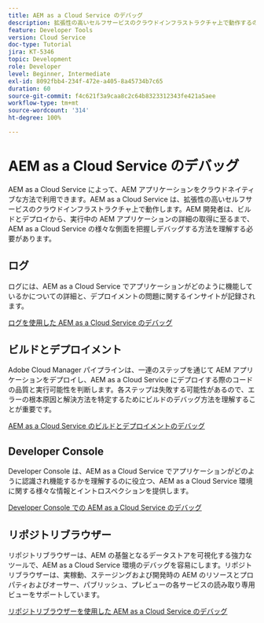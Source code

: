 ```yaml
---
title: AEM as a Cloud Service のデバッグ
description: 拡張性の高いセルフサービスのクラウドインフラストラクチャ上で動作するので、AEM 開発者はビルドとデプロイから、実行中の AEM アプリケーションの詳細の取得に至るまで、AEM as a Cloud Service の様々な側面を把握しデバッグする方法を理解する必要があります。
feature: Developer Tools
version: Cloud Service
doc-type: Tutorial
jira: KT-5346
topic: Development
role: Developer
level: Beginner, Intermediate
exl-id: 8092fbb4-234f-472e-a405-8a45734b7c65
duration: 60
source-git-commit: f4c621f3a9caa8c2c64b8323312343fe421a5aee
workflow-type: tm+mt
source-wordcount: '314'
ht-degree: 100%

---
```


# AEM as a Cloud Service のデバッグ

AEM as a Cloud Service によって、AEM アプリケーションをクラウドネイティブな方法で利用できます。AEM as a Cloud Service は、拡張性の高いセルフサービスのクラウドインフラストラクチャ上で動作します。AEM 開発者は、ビルドとデプロイから、実行中の AEM アプリケーションの詳細の取得に至るまで、AEM as a Cloud Service の様々な側面を把握しデバッグする方法を理解する必要があります。

## ログ

ログには、AEM as a Cloud Service でアプリケーションがどのように機能しているかについての詳細と、デプロイメントの問題に関するインサイトが記録されます。

[ログを使用した AEM as a Cloud Service のデバッグ](./logs.md)

## ビルドとデプロイメント

Adobe Cloud Manager パイプラインは、一連のステップを通じて AEM アプリケーションをデプロイし、AEM as a Cloud Service にデプロイする際のコードの品質と実行可能性を判断します。各ステップは失敗する可能性があるので、エラーの根本原因と解決方法を特定するためにビルドのデバッグ方法を理解することが重要です。

[AEM as a Cloud Service のビルドとデプロイメントのデバッグ](./build-and-deployment.md)

## Developer Console

Developer Console は、AEM as a Cloud Service でアプリケーションがどのように認識され機能するかを理解するのに役立つ、AEM as a Cloud Service 環境に関する様々な情報とイントロスペクションを提供します。

[Developer Console での AEM as a Cloud Service のデバッグ](./developer-console.md)

## リポジトリブラウザー

リポジトリブラウザーは、AEM の基盤となるデータストアを可視化する強力なツールで、AEM as a Cloud Service 環境のデバッグを容易にします。リポジトリブラウザーは、実稼動、ステージングおよび開発時の AEM のリソースとプロパティおよびオーサー、パブリッシュ、プレビューの各サービスの読み取り専用ビューをサポートしています。

[リポジトリブラウザーを使用した AEM as a Cloud Service のデバッグ](./repository-browser.md)
